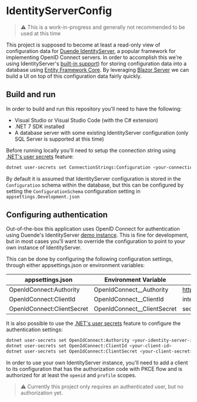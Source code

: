 # IdentityServerConfig

> :warning: This is a work-in-progress and generally not recommended to be used at this time

This project is supposed to become at least a read-only view of configuration data for [Duende IdentityServer](https://duendesoftware.com/products/identityserver), a popular framework for implementing OpenID Connect servers. In order to accomplish this we're using IdentityServer's [built-in support](https://docs.duendesoftware.com/identityserver/v6/data/ef/)) for storing configuration data into a database using [Entity Framework Core](https://learn.microsoft.com/en-us/ef/core/). By leveraging [Blazor Server](https://learn.microsoft.com/en-us/aspnet/core/blazor/hosting-models?view=aspnetcore-7.0#blazor-server) we can build a UI on top of this configuration data fairly quickly.

## Build and run
In order to build and run this repository you'll need to have the following:

- Visual Studio or Visual Studio Code (with the C# extension)
- .NET 7 SDK installed
- A database server with some existing IdentityServer configuration (only SQL Server is supported at this time)

Before running locally you'll need to setup the connection string using [.NET's user secrets](https://learn.microsoft.com/en-us/aspnet/core/security/app-secrets?view=aspnetcore-7.0&tabs=windows) feature:

```bash
dotnet user-secrets set ConnectionStrings:Configuration <your-connection-string>
```

By default it is assumed that IdentityServer configuration is stored in the `Configuration` schema within the database, but this can be configured by setting the `ConfigurationSchema` configuration setting in `appsettings.Development.json`

## Configuring authentication
Out-of-the-box this application uses OpenID Connect for authentication using Duende's IdentityServer [demo instance](https://demo.duendesoftware.com/). This is fine for development, but in most cases you'll want to override the configuration to point to your own instance of IdentityServer.

This can be done by configuring the following configuration settings, through either appsettings.json or environment variables:

| appsettings.json | Environment Variable | Default value |
|---|---|---|
| OpenIdConnect:Authority | OpenIdConnect__Authority | https://demo.duendesoftware.com |
| OpenIdConnect:ClientId | OpenIdConnect__ClientId | interactive.confidential.short |
| OpenIdConnect:ClientSecret | OpenIdConnect__ClientSecret | secret |

It is also possible to use the [.NET's user secrets](https://learn.microsoft.com/en-us/aspnet/core/security/app-secrets?view=aspnetcore-7.0&tabs=windows) feature to configure the authentication settings:

```bash
dotnet user-secrets set OpenIdConnect:Authority <your-identity-server-instance>
dotnet user-secrets set OpenIdConnect:ClientId <your-client-id>
dotnet user-secrets set OpenIdConnect:ClientSecret <your-client-secret>
```

In order to use your own IdentityServer instance, you'll need to add a client to its configuration that has the authorization code with PKCE flow and is authorized for at least the `openid`  and `profile` scopes.

> :warning: Currently this project only requires an authenticated user, but no authorization yet.